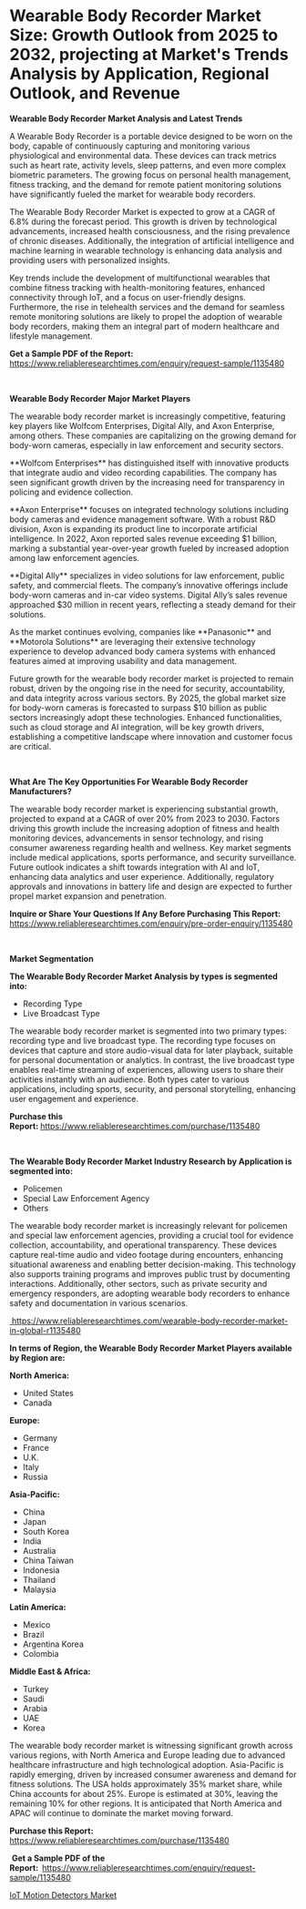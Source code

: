 <p><h1>Wearable Body Recorder Market Size: Growth Outlook from 2025 to 2032, projecting at Market's Trends Analysis by Application, Regional Outlook, and Revenue</h1></p><p><strong>Wearable Body Recorder Market Analysis and Latest Trends</strong></p>
<p><p>A Wearable Body Recorder is a portable device designed to be worn on the body, capable of continuously capturing and monitoring various physiological and environmental data. These devices can track metrics such as heart rate, activity levels, sleep patterns, and even more complex biometric parameters. The growing focus on personal health management, fitness tracking, and the demand for remote patient monitoring solutions have significantly fueled the market for wearable body recorders.</p><p>The Wearable Body Recorder Market is expected to grow at a CAGR of 6.8% during the forecast period. This growth is driven by technological advancements, increased health consciousness, and the rising prevalence of chronic diseases. Additionally, the integration of artificial intelligence and machine learning in wearable technology is enhancing data analysis and providing users with personalized insights.</p><p>Key trends include the development of multifunctional wearables that combine fitness tracking with health-monitoring features, enhanced connectivity through IoT, and a focus on user-friendly designs. Furthermore, the rise in telehealth services and the demand for seamless remote monitoring solutions are likely to propel the adoption of wearable body recorders, making them an integral part of modern healthcare and lifestyle management.</p></p>
<p><strong>Get a Sample PDF of the Report:&nbsp;</strong> <a href="https://www.reliableresearchtimes.com/enquiry/request-sample/1135480?utm_campaign=2934&utm_medium=2&utm_source=Github&utm_content=ia&utm_term=25032025&utm_id=wearable-body-recorder">https://www.reliableresearchtimes.com/enquiry/request-sample/1135480</a></p>
<p>&nbsp;</p>
<p><strong>Wearable Body Recorder Major Market Players</strong></p>
<p><p>The wearable body recorder market is increasingly competitive, featuring key players like Wolfcom Enterprises, Digital Ally, and Axon Enterprise, among others. These companies are capitalizing on the growing demand for body-worn cameras, especially in law enforcement and security sectors. </p><p>**Wolfcom Enterprises** has distinguished itself with innovative products that integrate audio and video recording capabilities. The company has seen significant growth driven by the increasing need for transparency in policing and evidence collection. </p><p>**Axon Enterprise** focuses on integrated technology solutions including body cameras and evidence management software. With a robust R&D division, Axon is expanding its product line to incorporate artificial intelligence. In 2022, Axon reported sales revenue exceeding $1 billion, marking a substantial year-over-year growth fueled by increased adoption among law enforcement agencies.</p><p>**Digital Ally** specializes in video solutions for law enforcement, public safety, and commercial fleets. The company’s innovative offerings include body-worn cameras and in-car video systems. Digital Ally’s sales revenue approached $30 million in recent years, reflecting a steady demand for their solutions.</p><p>As the market continues evolving, companies like **Panasonic** and **Motorola Solutions** are leveraging their extensive technology experience to develop advanced body camera systems with enhanced features aimed at improving usability and data management. </p><p>Future growth for the wearable body recorder market is projected to remain robust, driven by the ongoing rise in the need for security, accountability, and data integrity across various sectors. By 2025, the global market size for body-worn cameras is forecasted to surpass $10 billion as public sectors increasingly adopt these technologies. Enhanced functionalities, such as cloud storage and AI integration, will be key growth drivers, establishing a competitive landscape where innovation and customer focus are critical.</p></p>
<p>&nbsp;</p>
<p><strong>What Are The Key Opportunities For Wearable Body Recorder Manufacturers?</strong></p>
<p><p>The wearable body recorder market is experiencing substantial growth, projected to expand at a CAGR of over 20% from 2023 to 2030. Factors driving this growth include the increasing adoption of fitness and health monitoring devices, advancements in sensor technology, and rising consumer awareness regarding health and wellness. Key market segments include medical applications, sports performance, and security surveillance. Future outlook indicates a shift towards integration with AI and IoT, enhancing data analytics and user experience. Additionally, regulatory approvals and innovations in battery life and design are expected to further propel market expansion and penetration.</p></p>
<p><strong>Inquire or Share Your Questions If Any Before Purchasing This Report:</strong> <a href="https://www.reliableresearchtimes.com/enquiry/pre-order-enquiry/1135480?utm_campaign=2934&utm_medium=2&utm_source=Github&utm_content=ia&utm_term=25032025&utm_id=wearable-body-recorder">https://www.reliableresearchtimes.com/enquiry/pre-order-enquiry/1135480</a></p>
<p>&nbsp;</p>
<p><strong>Market Segmentation</strong></p>
<p><strong>The Wearable Body Recorder Market Analysis by types is segmented into:</strong></p>
<p><ul><li>Recording Type</li><li>Live Broadcast Type</li></ul></p>
<p><p>The wearable body recorder market is segmented into two primary types: recording type and live broadcast type. The recording type focuses on devices that capture and store audio-visual data for later playback, suitable for personal documentation or analytics. In contrast, the live broadcast type enables real-time streaming of experiences, allowing users to share their activities instantly with an audience. Both types cater to various applications, including sports, security, and personal storytelling, enhancing user engagement and experience.</p></p>
<p><strong>Purchase this Report:&nbsp;</strong><a href="https://www.reliableresearchtimes.com/purchase/1135480?utm_campaign=2934&utm_medium=2&utm_source=Github&utm_content=ia&utm_term=25032025&utm_id=wearable-body-recorder">https://www.reliableresearchtimes.com/purchase/1135480</a></p>
<p>&nbsp;</p>
<p><strong>The Wearable Body Recorder Market Industry Research by Application is segmented into:</strong></p>
<p><ul><li>Policemen</li><li>Special Law Enforcement Agency</li><li>Others</li></ul></p>
<p><p>The wearable body recorder market is increasingly relevant for policemen and special law enforcement agencies, providing a crucial tool for evidence collection, accountability, and operational transparency. These devices capture real-time audio and video footage during encounters, enhancing situational awareness and enabling better decision-making. This technology also supports training programs and improves public trust by documenting interactions. Additionally, other sectors, such as private security and emergency responders, are adopting wearable body recorders to enhance safety and documentation in various scenarios.</p></p>
<p><a href="https://www.reliableresearchtimes.com/wearable-body-recorder-market-in-global-r1135480?utm_campaign=2934&utm_medium=2&utm_source=Github&utm_content=ia&utm_term=25032025&utm_id=wearable-body-recorder">&nbsp;https://www.reliableresearchtimes.com/wearable-body-recorder-market-in-global-r1135480</a></p>
<p><strong>In terms of Region, the Wearable Body Recorder Market Players available by Region are:</strong></p>
<p>
    <p> <strong> North America: </strong>
        <ul>
            <li>United States</li>
            <li>Canada</li>
        </ul>
        </p> 
    <p> <strong> Europe: </strong>
        <ul>
            <li>Germany</li>
            <li>France</li>
            <li>U.K.</li>
            <li>Italy</li>
            <li>Russia</li>
        </ul>
        </p> 
    <p> <strong> Asia-Pacific: </strong>
        <ul>
            <li>China</li>
            <li>Japan</li>
            <li>South Korea</li>
            <li>India</li>
            <li>Australia</li>
            <li>China Taiwan</li>
            <li>Indonesia</li>
            <li>Thailand</li>
            <li>Malaysia</li>
        </ul>
        </p> 
    <p> <strong> Latin America: </strong>
        <ul>
            <li>Mexico</li>
            <li>Brazil</li>
            <li>Argentina Korea</li>
            <li>Colombia</li>
        </ul>
        </p> 
    <p> <strong> Middle East & Africa: </strong>
        <ul>
            <li>Turkey</li>
            <li>Saudi</li>
            <li>Arabia</li>
            <li>UAE</li>
            <li>Korea</li>
        </ul>
    </p>
    </p>
<p><p>The wearable body recorder market is witnessing significant growth across various regions, with North America and Europe leading due to advanced healthcare infrastructure and high technological adoption. Asia-Pacific is rapidly emerging, driven by increased consumer awareness and demand for fitness solutions. The USA holds approximately 35% market share, while China accounts for about 25%. Europe is estimated at 30%, leaving the remaining 10% for other regions. It is anticipated that North America and APAC will continue to dominate the market moving forward.</p></p>
<p><strong>Purchase this Report: </strong><a href="https://www.reliableresearchtimes.com/purchase/1135480?utm_campaign=2934&utm_medium=2&utm_source=Github&utm_content=ia&utm_term=25032025&utm_id=wearable-body-recorder">https://www.reliableresearchtimes.com/purchase/1135480</a></p>
<p>&nbsp;<strong>Get a Sample PDF of the Report:&nbsp;&nbsp;</strong><a href="https://www.reliableresearchtimes.com/enquiry/request-sample/1135480?utm_campaign=2934&utm_medium=2&utm_source=Github&utm_content=ia&utm_term=25032025&utm_id=wearable-body-recorder">https://www.reliableresearchtimes.com/enquiry/request-sample/1135480</a></p>
<p><strong></strong></p>
<p><p><a href="https://github.com/maakakhwan/Market-Research-Report-List-1/blob/main/iot-motion-detectors-market.md?utm_campaign=2934&utm_medium=2&utm_source=Github&utm_content=ia&utm_term=25032025&utm_id=wearable-body-recorder">IoT Motion Detectors Market</a></p></p>